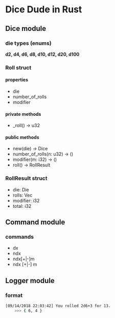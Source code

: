 # Dice Dude in Rust
## Dice module
### die types (enums)
**d2, d4, d6, d8, d10, d12, d20, d100**

### Roll struct
#### properties
- die
- number_of_rolls
- modifier

#### private methods
- _roll() -> u32

#### public methods
- new(die) -> Dice
- number_of_rolls(n: u32) -> ()
- modifier(m: i32) -> ()
- roll() -> RollResult

### RollResult struct
- die: Die
- rolls: Vec<u32>
- modifier: i32
- total: i32

## Command module
### commands
- dx
- ndx
- ndx[+|-]m
- ndx [+|-] m

## Logger module
### format
```bash
[09/14/2018 22:03:42] You rolled 2d6+3 for 13.
    >>> { 6, 4 }
```
